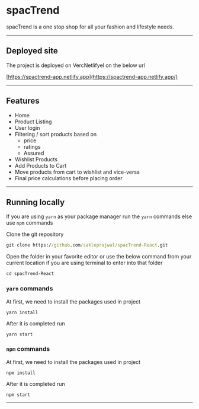 # spacTrend

spacTrend is a one stop shop for all your fashion and lifestyle needs.

---

## Deployed site

The project is deployed on VercNetlifyel on the below url

[https://spactrend-app.netlify.app](https://spactrend-app.netlify.app/)

---

## Features

- Home
- Product Listing
- User login
- Filtering / sort products based on
  - price
  - ratings
  - Assured
- Wishlist Products
- Add Products to Cart
- Move products from cart to wishlist and vice-versa
- Final price calculations before placing order

---

## Running locally

If you are using `yarn` as your package manager run the `yarn` commands else use `npm` commands

Clone the git repository

```cmd
git clone https://github.com/sakleprajwal/spacTrend-React.git
```

Open the folder in your favorite editor or use the below command from your current location if you are using terminal to enter into that folder

```
cd spacTrend-React
```

### `yarn` commands

At first, we need to install the packages used in project

```
yarn install
```

After it is completed run

```
yarn start
```

### `npm` commands

At first, we need to install the packages used in project

```
npm install
```

After it is completed run

```
npm start
```

---
